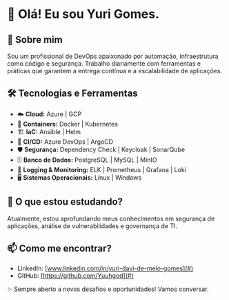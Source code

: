 # 👋 Olá! Eu sou Yuri Gomes.  

## 🚀 Sobre mim  
Sou um profissional de DevOps apaixonado por automação, infraestrutura como código e segurança. Trabalho diariamente com ferramentas e práticas que garantem a entrega contínua e a escalabilidade de aplicações.  

## 🛠️ Tecnologias e Ferramentas  
- ☁️ **Cloud:** Azure | GCP  
- 🐳 **Containers:** Docker | Kubernetes  
- 🏗 **IaC:** Ansible | Helm  
- 🔄 **CI/CD:** Azure DevOps | ArgoCD
- 🛡 **Segurança:** Dependency Check | Keycloak | SonarQube
- 🗄 **Banco de Dados:** PostgreSQL | MySQL | MinIO  
- 📜 **Logging & Monitoring:** ELK | Prometheus | Grafana | Loki
- 🖥 **Sistemas Operacionais:** Linux | Windows  

## 📌 O que estou estudando?  
Atualmente, estou aprofundando meus conhecimentos em segurança de aplicações, análise de vulnerabilidades e governança de TI.  

## 📫 Como me encontrar?  
- LinkedIn: [www.linkedin.com/in/yuri-davi-de-melo-gomes](#)  
- GitHub: [https://github.com/Yuuhgod](#)  

✨ Sempre aberto a novos desafios e oportunidades! Vamos conversar.  
